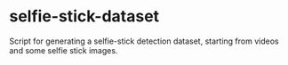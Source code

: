 # selfie-stick-dataset
Script for generating a selfie-stick detection dataset, starting from videos and some selfie stick images.
